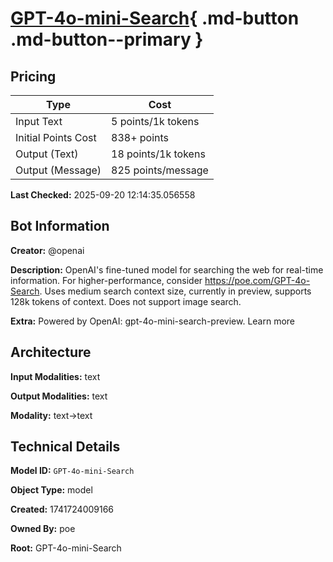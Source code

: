 # [GPT-4o-mini-Search](https://poe.com/GPT-4o-mini-Search){ .md-button .md-button--primary }

## Pricing

| Type | Cost |
|------|------|
| Input Text | 5 points/1k tokens |
| Initial Points Cost | 838+ points |
| Output (Text) | 18 points/1k tokens |
| Output (Message) | 825 points/message |

**Last Checked:** 2025-09-20 12:14:35.056558


## Bot Information

**Creator:** @openai

**Description:** OpenAI's fine-tuned model for searching the web for real-time information. For higher-performance, consider https://poe.com/GPT-4o-Search. Uses medium search context size, currently in preview, supports 128k tokens of context. Does not support image search.

**Extra:** Powered by OpenAI: gpt-4o-mini-search-preview. Learn more


## Architecture

**Input Modalities:** text

**Output Modalities:** text

**Modality:** text->text


## Technical Details

**Model ID:** `GPT-4o-mini-Search`

**Object Type:** model

**Created:** 1741724009166

**Owned By:** poe

**Root:** GPT-4o-mini-Search
